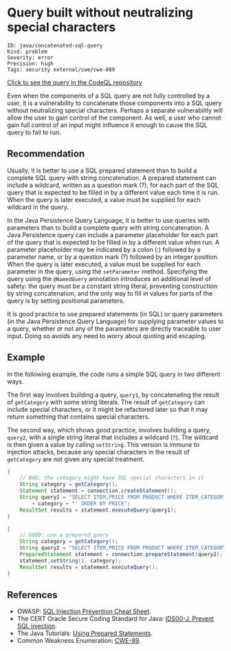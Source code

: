 # Query built without neutralizing special characters

```
ID: java/concatenated-sql-query
Kind: problem
Severity: error
Precision: high
Tags: security external/cwe/cwe-089

```
[Click to see the query in the CodeQL repository](https://github.com/github/codeql/tree/main/java/ql/src/Security/CWE/CWE-089/SqlUnescaped.ql)

Even when the components of a SQL query are not fully controlled by a user, it is a vulnerability to concatenate those components into a SQL query without neutralizing special characters. Perhaps a separate vulnerability will allow the user to gain control of the component. As well, a user who cannot gain full control of an input might influence it enough to cause the SQL query to fail to run.


## Recommendation
Usually, it is better to use a SQL prepared statement than to build a complete SQL query with string concatenation. A prepared statement can include a wildcard, written as a question mark (?), for each part of the SQL query that is expected to be filled in by a different value each time it is run. When the query is later executed, a value must be supplied for each wildcard in the query.

In the Java Persistence Query Language, it is better to use queries with parameters than to build a complete query with string concatenation. A Java Persistence query can include a parameter placeholder for each part of the query that is expected to be filled in by a different value when run. A parameter placeholder may be indicated by a colon (:) followed by a parameter name, or by a question mark (?) followed by an integer position. When the query is later executed, a value must be supplied for each parameter in the query, using the `setParameter` method. Specifying the query using the `@NamedQuery` annotation introduces an additional level of safety: the query must be a constant string literal, preventing construction by string concatenation, and the only way to fill in values for parts of the query is by setting positional parameters.

It is good practice to use prepared statements (in SQL) or query parameters (in the Java Persistence Query Language) for supplying parameter values to a query, whether or not any of the parameters are directly traceable to user input. Doing so avoids any need to worry about quoting and escaping.


## Example
In the following example, the code runs a simple SQL query in two different ways.

The first way involves building a query, `query1`, by concatenating the result of `getCategory` with some string literals. The result of `getCategory` can include special characters, or it might be refactored later so that it may return something that contains special characters.

The second way, which shows good practice, involves building a query, `query2`, with a single string literal that includes a wildcard (`?`). The wildcard is then given a value by calling `setString`. This version is immune to injection attacks, because any special characters in the result of `getCategory` are not given any special treatment.


```java
{
    // BAD: the category might have SQL special characters in it
    String category = getCategory();
    Statement statement = connection.createStatement();
    String query1 = "SELECT ITEM,PRICE FROM PRODUCT WHERE ITEM_CATEGORY='"
        + category + "' ORDER BY PRICE";
    ResultSet results = statement.executeQuery(query1);
}

{
    // GOOD: use a prepared query
    String category = getCategory();
    String query2 = "SELECT ITEM,PRICE FROM PRODUCT WHERE ITEM_CATEGORY=? ORDER BY PRICE";
    PreparedStatement statement = connection.prepareStatement(query2);
    statement.setString(1, category);
    ResultSet results = statement.executeQuery();
}
```

## References
* OWASP: [SQL Injection Prevention Cheat Sheet](https://cheatsheetseries.owasp.org/cheatsheets/SQL_Injection_Prevention_Cheat_Sheet.html).
* The CERT Oracle Secure Coding Standard for Java: [IDS00-J. Prevent SQL injection](https://www.securecoding.cert.org/confluence/display/java/IDS00-J.+Prevent+SQL+injection).
* The Java Tutorials: [Using Prepared Statements](http://docs.oracle.com/javase/tutorial/jdbc/basics/prepared.html).
* Common Weakness Enumeration: [CWE-89](https://cwe.mitre.org/data/definitions/89.html).